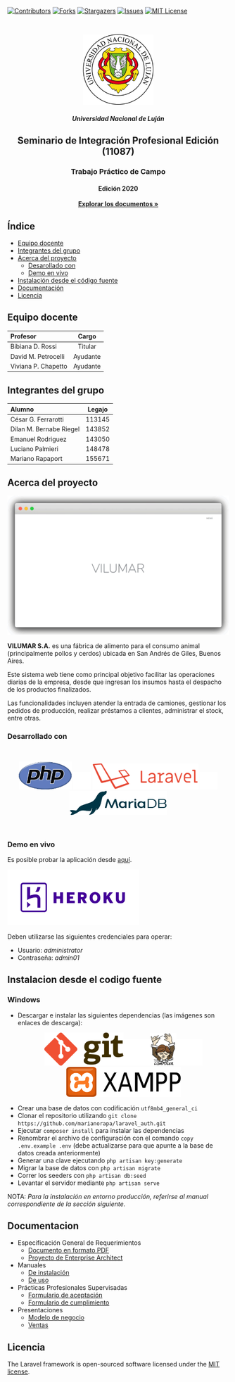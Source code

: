 [![Contributors][contributors-shield]][contributors-url]
[![Forks][forks-shield]][forks-url]
[![Stargazers][stars-shield]][stars-url]
[![Issues][issues-shield]][issues-url]
[![MIT License][license-shield]][license-url]


<!-- PROJECT LOGO -->
<br />
<p align="center">
  <a href="https://github.com/marianorapa/laravel_auth">
    <img src="images/unlu.png" alt="Logo" width="160" height="160">
  </a>

  <h5 align="center">Universidad Nacional de Luján</h5>

  <h2 align="center">Seminario de Integración Profesional Edición (11087)</h2>

  <h3 align="center">Trabajo Práctico de Campo</h3>
  
  <h4 align="center">Edición 2020</h4>

  <p align="center">
    <a href="https://github.com/marianorapa/laravel_auth"><strong>Explorar los documentos »</strong></a>
  </p>
</p>



<!-- Índice -->
## Índice
* [Equipo docente](#equipo-docente)
* [Integrantes del grupo](#integrantes-del-grupo)
* [Acerca del proyecto](#acerca-del-proyecto)
  * [Desarollado con](#desarrollado-con)
  * [Demo en vivo](#demo-en-vivo)
* [Instalación desde el código fuente](#instalacion-desde-el-codigo-fuente)
* [Documentación](#documentacion)
* [Licencia](#licencia)



<!-- EQUIPO DOCENTE -->
## Equipo docente
| Profesor  | Cargo  |
| :------------ |:---------------:|
| Bibiana D. Rossi      | Titular |
| David M. Petrocelli      | Ayudante        |
| Viviana P. Chapetto | Ayudante        |



<!-- INTEGRANTES DEL GRUPO -->
## Integrantes del grupo
| Alumno  | Legajo  |
| :------------ |:---------------:|
| César G. Ferrarotti      | 113145 |
| Dilan M. Bernabe Riegel      | 143852        |
| Emanuel Rodriguez | 143050        |
| Luciano Palmieri | 148478        |
| Mariano Rapaport | 155671        |



<!-- ACERCA DEL PROYECTO -->
## Acerca del proyecto

<!--[![Vilumar][product-screenshot]]-->
![VILUMAR][product-screenshot]

**VILUMAR S.A.** es una fábrica de alimento para el consumo animal (principalmente pollos y cerdos) ubicada en San Andrés de Giles, Buenos Aires.

Este sistema web tiene como principal objetivo facilitar las operaciones diarias de la empresa, desde que ingresan los insumos hasta el despacho de los productos finalizados.

Las funcionalidades incluyen atender la entrada de camiones, gestionar los pedidos de producción, realizar préstamos a clientes, administrar el stock, entre otras.
<br />

### Desarrollado con
<br />
<p align="center">
  <a href="https://www.php.net/"><img src="images/php.png" alt="PHP" alt="PHP" width=120></img></a>
  <img src="images/blank.png" width=40></img>
  <a href="https://laravel.com"><img src="images/laravel.png" alt="Laravel" width=240></img></a>
  <img src="images/blank.png" width=40></img>
  <a href="https://mariadb.org/"><img src="images/mariadb.png" alt="MariaDB" width=220></img></a>
</p>
<br />

### Demo en vivo
Es posible probar la aplicación desde [aquí][demo-url].

<!--[![Heroku][heroku-logo]](https://www.heroku.com/)-->
<p align="left"><a href="https://www.heroku.com/"><img src="images/heroku.png" alt="Logo" width="300"></a></p>

Deben utilizarse las siguientes credenciales para operar:
* Usuario: *administrator*
* Contraseña: *admin01*


<!-- Instalación -->
## Instalacion desde el codigo fuente

### Windows
- Descargar e instalar las siguientes dependencias (las imágenes son enlaces de descarga): <p align="center"><a href="https://git-scm.com/download/win"><img src="images/git.png" alt="Logo" width="180"></a><img src="images/blank.png" width=60></img><a href="https://getcomposer.org/Composer-Setup.exe"><img src="images/composer.png" alt="Logo" width="60"></a><img src="images/blank.png" width=60></img><a href="https://sourceforge.net/projects/xampp/files/latest/download"><img src="images/xampp.png" alt="Logo" width="260"></a></p>
- Crear una base de datos con codificación `utf8mb4_general_ci` 
- Clonar el repositorio utilizando `git clone https://github.com/marianorapa/laravel_auth.git`
- Ejecutar `composer install` para instalar las dependencias
- Renombrar el archivo de configuración con el comando `copy .env.example .env` (debe actualizarse para que apunte a la base de datos creada anteriormente) 
- Generar una clave ejecutando `php artisan key:generate`
- Migrar la base de datos con `php artisan migrate` 
- Correr los seeders con `php artisan db:seed`
- Levantar el servidor mediante `php artisan serve` 

NOTA: *Para la instalación en entorno producción, referirse al manual correspondiente de la sección siguiente.*



<!-- DOCUMENTACION -->
## Documentacion
* Especificación General de Requerimientos
  * [Documento en formato PDF](documentation/egr/vilumar.pdf)
  * [Proyecto de Enterprise Architect](https://github.com/marianorapa/laravel_auth/raw/master/documentation/egr/vilumar.eap)
* Manuales
  * [De instalación](documentation/manuales/instalacion.pdf)
  * [De uso](documentation/manuales/uso.pdf)
* Prácticas Profesionales Supervisadas
  * [Formulario de aceptación](documentation/pps/aceptacion.pdf)
  * [Formulario de cumplimiento](documentation/pps/cumplimiento.pdf)
* Presentaciones
  * [Modelo de negocio](https://github.com/marianorapa/laravel_auth/raw/master/documentation/presentaciones/mneg.pptx)
  * [Ventas](https://github.com/marianorapa/laravel_auth/raw/master/documentation/presentaciones/ventas.pptx)



## Licencia
The Laravel framework is open-sourced software licensed under the [MIT license](https://github.com/laravel/framework/raw/master/LICENSE.md).



<!-- MARKDOWN LINKS & IMAGES -->
<!-- https://www.markdownguide.org/basic-syntax/#reference-style-links -->
[contributors-shield]: https://img.shields.io/github/contributors/marianorapa/laravel_auth.svg?style=flat-square
[contributors-url]: https://github.com/marianorapa/laravel_auth/graphs/contributors
[forks-shield]: https://img.shields.io/github/forks/marianorapa/laravel_auth.svg?style=flat-square
[forks-url]: https://github.com/marianorapa/laravel_auth/network/members
[stars-shield]: https://img.shields.io/github/stars/marianorapa/laravel_auth.svg?style=flat-square
[stars-url]: https://github.com/marianorapa/laravel_auth/stargazers
[issues-shield]: https://img.shields.io/github/issues/marianorapa/laravel_auth.svg?style=flat-square
[issues-url]: https://github.com/marianorapa/laravel_auth/issues
[license-shield]: https://img.shields.io/github/license/marianorapa/laravel_auth.svg?style=flat-square
[license-url]: https://github.com/marianorapa/laravel_auth/blob/master/LICENSE.txt
[unlu-logo]: images/unlu.png
[product-screenshot]: images/screenshot.gif
[heroku-logo]: images/heroku.png
[heroku-url]: https://www.heroku.com/
[demo-url]: https://pacific-savannah-37454.herokuapp.com/
[php-logo]: images/php.png
[php-url]: https://www.php.net/
[laravel-logo]: images/laravel.png
[laravel-url]: https://laravel.com
[mariadb-logo]: images/mariadb.png
[mariadb-url]: https://mariadb.org/
[xampp-logo]: images/xampp.png
[xampp-url]: https://sourceforge.net/projects/xampp/files/latest/download
[git-logo]: images/git.png
[git-url]: https://git-scm.com/download/win
[composer-logo]: images/composer.png
[composer-url]: https://getcomposer.org/Composer-Setup.exe
